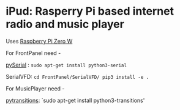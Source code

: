 iPud: Rasperry Pi based internet radio and music player
=======================================================

Uses [Raspberry Pi Zero W](https://www.raspberrypi.org/products/raspberry-pi-zero-w)

For FrontPanel need -

[pySerial](https://pyserial.readthedocs.io/en/latest/) :
`sudo apt-get install python3-serial`

SerialVFD: 
``
cd FrontPanel/SerialVFD/
pip3 install -e .
``

For MusicPlayer need -

[pytransitions](https://github.com/pytransitions/transitions):
`sudo apt-get install python3-transitions'

